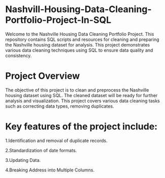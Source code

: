 # Nashvill-Housing-Data-Cleaning-Portfolio-Project-In-SQL

Welcome to the Nashville Housing Data Cleaning Portfolio Project. This repository contains SQL scripts and resources for cleaning and preparing the Nashville housing dataset for analysis. This project demonstrates various data cleaning techniques using SQL to ensure data quality and consistency.


# Project Overview
The objective of this project is to clean and preprocess the Nashville housing dataset using SQL. The cleaned dataset will be ready for further analysis and visualization. This project covers various data cleaning tasks such as correcting data types, removing duplicates.


# Key features of the project include:

1.Identification and removal of duplicate records.

2.Standardization of date formats.

3.Updating Data.

4.Breaking Address into Multiple Columns.
